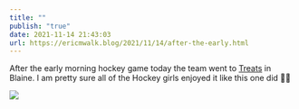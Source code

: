 ```yaml
---
title: ""
publish: "true"
date: 2021-11-14 21:43:03
url: https://ericmwalk.blog/2021/11/14/after-the-early.html
---
```


After the early morning hockey game today the team went to [Treats](https://www.treatsmn.com) in Blaine. I am pretty sure all of the Hockey girls enjoyed it like this one did 🏒😍

![](https://ericmwalk.blog/uploads/2021/552745f914.jpg)